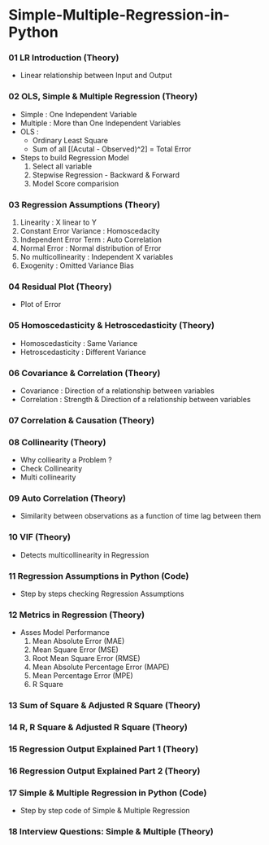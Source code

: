 # Simple-Multiple-Regression-in-Python

### 01 LR Introduction (Theory)
  - Linear relationship between Input and Output

### 02 OLS, Simple & Multiple Regression (Theory)
  - Simple : One Independent Variable
  - Multiple : More than One Independent Variables
  - OLS :
    - Ordinary Least Square
    - Sum of all [(Acutal - Observed)^2] = Total Error
  - Steps to build Regression Model
    1. Select all variable
    2. Stepwise Regression - Backward & Forward
    3. Model Score comparision
      
### 03 Regression Assumptions (Theory)
  1. Linearity : X linear to Y
  2. Constant Error Variance : Homoscedacity
  3. Independent Error Term : Auto Correlation
  4. Normal Error : Normal distribution of Error
  5. No multicollinearity : Independent X variables
  6. Exogenity : Omitted Variance Bias

### 04 Residual Plot (Theory)
  - Plot of Error

### 05 Homoscedasticity & Hetroscedasticity (Theory)
  - Homoscedasticity : Same Variance 
  - Hetroscedasticity : Different Variance

### 06 Covariance & Correlation (Theory)
  - Covariance : Direction of a relationship between variables
  - Correlation : Strength & Direction of a relationship between variables

### 07 Correlation & Causation (Theory)

### 08 Collinearity (Theory)
  - Why colliearity a Problem ?
  - Check Collinearity
  - Multi collinearity
  
### 09 Auto Correlation (Theory)
  - Similarity between observations as a function of time lag between them 

### 10 VIF (Theory)
  - Detects multicollinearity in Regression

### 11 Regression Assumptions in Python (Code)
  - Step by steps checking Regression Assumptions

### 12 Metrics in Regression (Theory)
  - Asses Model Performance
    1. Mean Absolute Error (MAE)
    2. Mean Square Error (MSE)
    3. Root Mean Square Error (RMSE)
    4. Mean Absolute Percentage Error (MAPE)
    5. Mean Percentage Error (MPE)
    6. R Square

### 13 Sum of Square & Adjusted R Square (Theory)

### 14 R, R Square & Adjusted R Square (Theory)

### 15 Regression Output Explained Part 1 (Theory)

### 16 Regression Output Explained Part 2 (Theory)

### 17 Simple & Multiple Regression in Python (Code)
  - Step by step code of Simple & Multiple Regression

### 18 Interview Questions: Simple & Multiple (Theory)
